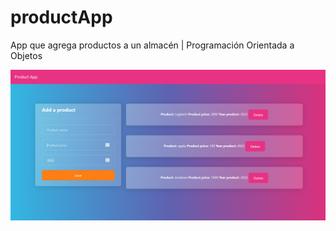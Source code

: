 # productApp
App que agrega productos a un almacén | Programación Orientada a Objetos

![screenshot](src/img/example.PNG)